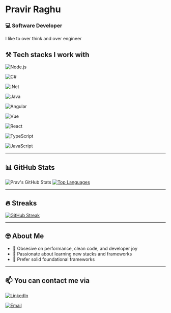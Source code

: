 #  Pravir Raghu

### 💻 Software Developer
I like to over think and over engineer

## ⚒️ Tech stacks I work with
![Node.js](https://img.shields.io/badge/Node.js-339933?style=for-the-badge&logo=node.js&logoColor=white)

![C#](https://img.shields.io/badge/C%23-68217A?style=for-the-badge&logo=c-sharp&logoColor=white)

![.Net](https://img.shields.io/badge/.NET-512BD4?style=for-the-badge&logo=dotnet&logoColor=white)

![Java](https://img.shields.io/badge/Java-ED8B00?style=for-the-badge&logo=openjdk&logoColor=white)

![Angular](https://img.shields.io/badge/Angular-DD0031?style=for-the-badge&logo=angular&logoColor=white)

![Vue](https://img.shields.io/badge/Vue.js-42b883?style=for-the-badge&logo=vue.js&logoColor=white)

![React](https://img.shields.io/badge/React-20232A?style=for-the-badge&logo=react&logoColor=61DAFB)

![TypeScript](https://img.shields.io/badge/TypeScript-3178c6?style=for-the-badge&logo=typescript&logoColor=white)

![JavaScript](https://img.shields.io/badge/JavaScript-F7DF1E?style=for-the-badge&logo=javascript&logoColor=black)


---

## 📊 GitHub Stats
![Prav's GitHub Stats](https://github-readme-stats.vercel.app/api?username=prav-raghu&show_icons=true&theme=tokyonight&hide_border=true)
[![Top Languages](https://github-readme-stats.vercel.app/api/top-langs/?username=prav-raghu&layout=compact&theme=tokyonight&hide_border=true)](https://your-vercel-app.vercel.app/api/top-langs?username=prav-raghu&layout=compact&theme=tokyonight&count_private=true)

---

## 🔥 Streaks
[![GitHub Streak](https://streak-stats.demolab.com?user=prav-raghu&theme=tokyonight&hide_border=true)](https://git.io/streak-stats)

---

## 🤓 About Me

- 🎯 Obsesive on performance, clean code, and developer joy
- 🚀 Passionate about learning new stacks and frameworks
- 👴 Prefer solid foundational frameworks

---

## 📫 You can contact me via

[![LinkedIn](https://img.shields.io/badge/LinkedIn-blue?style=for-the-badge&logo=linkedin&logoColor=white)](https://www.linkedin.com/in/pravir-raghu-05a88679/) 

[![Email](https://img.shields.io/badge/Email-D14836?style=for-the-badge&logo=gmail&logoColor=white)](mailto:pravir.raghu@hotmail.com)
